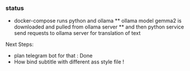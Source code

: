 

### status
* docker-compose runs python and ollama 
** ollama model gemma2 is downloaded and pulled from ollama server
** and then python service send requests to ollama server for translation of text


Next Steps:
* plan telegram bot for that : Done 
* How bind subtitle with different ass style file !